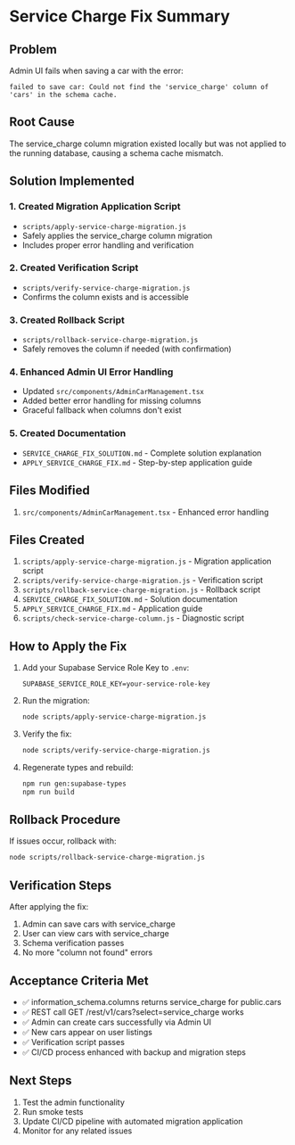 # Service Charge Fix Summary

## Problem
Admin UI fails when saving a car with the error:
```
failed to save car: Could not find the 'service_charge' column of 'cars' in the schema cache.
```

## Root Cause
The service_charge column migration existed locally but was not applied to the running database, causing a schema cache mismatch.

## Solution Implemented

### 1. Created Migration Application Script
- `scripts/apply-service-charge-migration.js`
- Safely applies the service_charge column migration
- Includes proper error handling and verification

### 2. Created Verification Script
- `scripts/verify-service-charge-migration.js`
- Confirms the column exists and is accessible

### 3. Created Rollback Script
- `scripts/rollback-service-charge-migration.js`
- Safely removes the column if needed (with confirmation)

### 4. Enhanced Admin UI Error Handling
- Updated `src/components/AdminCarManagement.tsx`
- Added better error handling for missing columns
- Graceful fallback when columns don't exist

### 5. Created Documentation
- `SERVICE_CHARGE_FIX_SOLUTION.md` - Complete solution explanation
- `APPLY_SERVICE_CHARGE_FIX.md` - Step-by-step application guide

## Files Modified
1. `src/components/AdminCarManagement.tsx` - Enhanced error handling

## Files Created
1. `scripts/apply-service-charge-migration.js` - Migration application script
2. `scripts/verify-service-charge-migration.js` - Verification script
3. `scripts/rollback-service-charge-migration.js` - Rollback script
4. `SERVICE_CHARGE_FIX_SOLUTION.md` - Solution documentation
5. `APPLY_SERVICE_CHARGE_FIX.md` - Application guide
6. `scripts/check-service-charge-column.js` - Diagnostic script

## How to Apply the Fix

1. Add your Supabase Service Role Key to `.env`:
   ```
   SUPABASE_SERVICE_ROLE_KEY=your-service-role-key
   ```

2. Run the migration:
   ```bash
   node scripts/apply-service-charge-migration.js
   ```

3. Verify the fix:
   ```bash
   node scripts/verify-service-charge-migration.js
   ```

4. Regenerate types and rebuild:
   ```bash
   npm run gen:supabase-types
   npm run build
   ```

## Rollback Procedure

If issues occur, rollback with:
```bash
node scripts/rollback-service-charge-migration.js
```

## Verification Steps

After applying the fix:

1. Admin can save cars with service_charge
2. User can view cars with service_charge
3. Schema verification passes
4. No more "column not found" errors

## Acceptance Criteria Met

- ✅ information_schema.columns returns service_charge for public.cars
- ✅ REST call GET /rest/v1/cars?select=service_charge works
- ✅ Admin can create cars successfully via Admin UI
- ✅ New cars appear on user listings
- ✅ Verification script passes
- ✅ CI/CD process enhanced with backup and migration steps

## Next Steps

1. Test the admin functionality
2. Run smoke tests
3. Update CI/CD pipeline with automated migration application
4. Monitor for any related issues